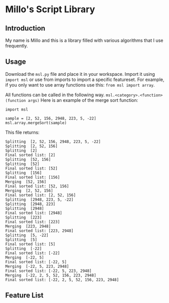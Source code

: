 # Millo's Script Library

## Introduction
My name is Millo and this is a library filled with various algorithms that I use frequently.

## Usage
Download the `msl.py` file and place it in your workspace. Import it using `import msl` or use from imports to import a specific featureset. For example, if you only want to use array functions use this: `from msl import array`.

All functions can be called in the following way.
`msl.<category>.<function>(function args)`
Here is an example of the merge sort function:
```
import msl

sample = [2, 52, 156, 2948, 223, 5, -22]
msl.array.mergeSort(sample)
```
This file returns:
```
Splitting  [2, 52, 156, 2948, 223, 5, -22]
Splitting  [2, 52, 156]
Splitting  [2]
Final sorted list: [2]
Splitting  [52, 156]
Splitting  [52]
Final sorted list: [52]
Splitting  [156]
Final sorted list: [156]
Merging  [52, 156]
Final sorted list: [52, 156]
Merging  [2, 52, 156]
Final sorted list: [2, 52, 156]
Splitting  [2948, 223, 5, -22]
Splitting  [2948, 223]
Splitting  [2948]
Final sorted list: [2948]
Splitting  [223]
Final sorted list: [223]
Merging  [223, 2948]
Final sorted list: [223, 2948]
Splitting  [5, -22]
Splitting  [5]
Final sorted list: [5]
Splitting  [-22]
Final sorted list: [-22]
Merging  [-22, 5]
Final sorted list: [-22, 5]
Merging  [-22, 5, 223, 2948]
Final sorted list: [-22, 5, 223, 2948]
Merging  [-22, 2, 5, 52, 156, 223, 2948]
Final sorted list: [-22, 2, 5, 52, 156, 223, 2948]
```
## Feature List

